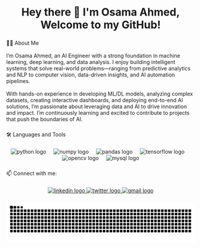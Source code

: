 <h1 align="center">Hey there 👋 I'm Osama Ahmed, Welcome to my GitHub!</h1>

###

<p align="left">👩‍💻 About Me<br><br>
I’m Osama Ahmed, an AI Engineer with a strong foundation in machine learning, deep learning, and data analysis. I enjoy building intelligent systems that solve real-world problems—ranging from predictive analytics and NLP to computer vision, data-driven insights, and AI automation pipelines.<br><br>
With hands-on experience in developing ML/DL models, analyzing complex datasets, creating interactive dashboards, and deploying end-to-end AI solutions, I’m passionate about leveraging data and AI to drive innovation and impact. I’m continuously learning and excited to contribute to projects that push the boundaries of AI.
</p>

###

<p align="left">🛠 Languages and Tools</p>

###

<div align="center">
  <img src="https://skillicons.dev/icons?i=py" height="60" alt="python logo" />
  <img width="12" />
  <img src="https://cdn.jsdelivr.net/gh/devicons/devicon/icons/numpy/numpy-original.svg" height="60" alt="numpy logo" />
  <img width="12" />
  <img src="https://cdn.jsdelivr.net/gh/devicons/devicon/icons/pandas/pandas-original.svg" height="60" alt="pandas logo" />
  <img width="12" />
  <img src="https://cdn.simpleicons.org/tensorflow/FF6F00" height="60" alt="tensorflow logo" />
  <img width="12" />
  <img src="https://cdn.jsdelivr.net/gh/devicons/devicon/icons/opencv/opencv-original.svg" height="60" alt="opencv logo" />
  <img width="12" />
  <img src="https://cdn.jsdelivr.net/gh/devicons/devicon/icons/mysql/mysql-original.svg" height="60" alt="mysql logo" />
</div>

###

<p align="left">📫 Connect with me:</p>

###

<div align="center">
  <a href="https://linkedin.com/in/osamaahnned" target="_blank">
    <img src="https://raw.githubusercontent.com/maurodesouza/profile-readme-generator/master/src/assets/icons/social/linkedin/default.svg" width="52" height="40" alt="linkedin logo"/>
  </a>
  <a href="https://x.com/osamaahnned" target="_blank">
    <img src="https://raw.githubusercontent.com/maurodesouza/profile-readme-generator/master/src/assets/icons/social/twitter/default.svg" width="52" height="40" alt="twitter logo"/>
  </a>
  <a href="mailto:osamaahnned@gmail.com" target="_blank">
    <img src="https://raw.githubusercontent.com/maurodesouza/profile-readme-generator/master/src/assets/icons/social/gmail/default.svg" width="52" height="40" alt="gmail logo"/>
  </a>
</div>


###

<!-- 🐍 Snake Animation -->
<picture>
  <source media="(prefers-color-scheme: dark)" srcset="https://raw.githubusercontent.com/osamaahnned/osamaahnned/output/snake-dark.svg" />
  <source media="(prefers-color-scheme: light)" srcset="https://raw.githubusercontent.com/osamaahnned/osamaahnned/output/snake-light.svg" />
  <img src="https://raw.githubusercontent.com/osamaahnned/osamaahnned/output/snake-dark.svg" alt="Snake animation" />
</picture>

###
